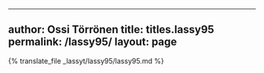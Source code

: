 
---
author: Ossi Törrönen
title: titles.lassy95
permalink: /lassy95/
layout: page
---
{% translate_file _lassyt/lassy95/lassy95.md %}